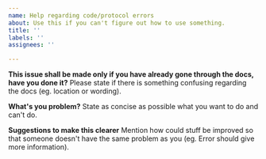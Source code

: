 ```yaml
---
name: Help regarding code/protocol errors
about: Use this if you can't figure out how to use something.
title: ''
labels: ''
assignees: ''

---
```


**This issue shall be made only if you have already gone through the docs, have you done it?**
Please state if there is something confusing regarding the docs (eg. location or wording).

**What's you problem?**
State as concise as possible what you want to do and can't do.

**Suggestions to make this clearer**
Mention how could stuff be improved so that someone doesn't have the same problem as you (eg. Error should give more information).

